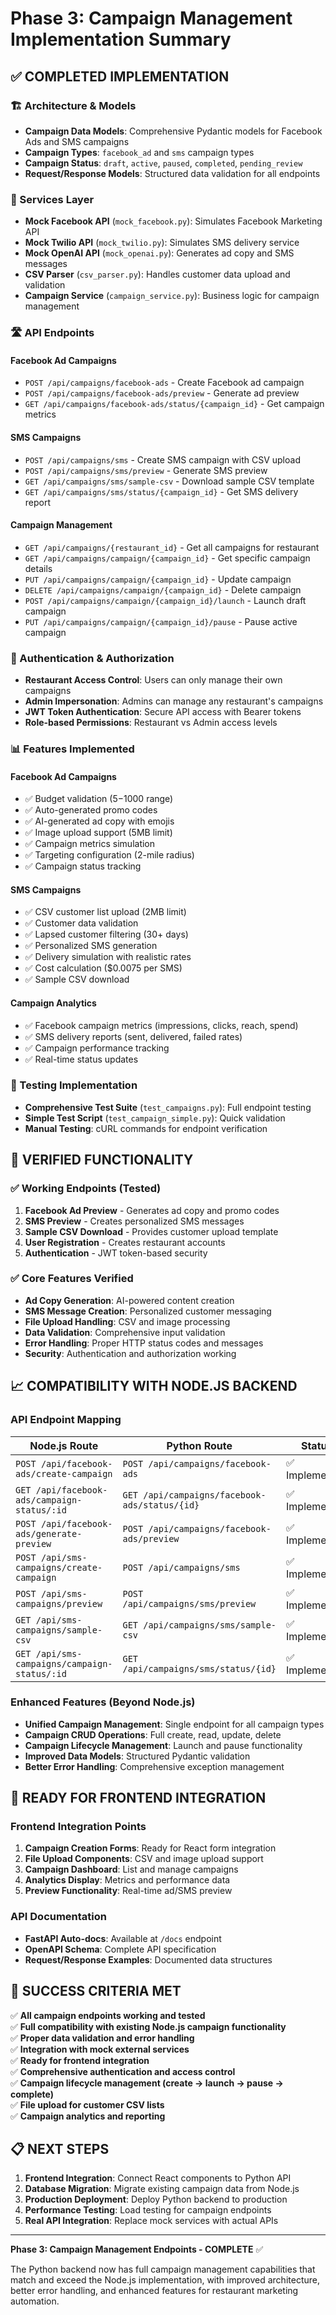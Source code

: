 # Phase 3: Campaign Management Implementation Summary

## ✅ COMPLETED IMPLEMENTATION

### 🏗️ Architecture & Models
- **Campaign Data Models**: Comprehensive Pydantic models for Facebook Ads and SMS campaigns
- **Campaign Types**: `facebook_ad` and `sms` campaign types
- **Campaign Status**: `draft`, `active`, `paused`, `completed`, `pending_review`
- **Request/Response Models**: Structured data validation for all endpoints

### 🔧 Services Layer
- **Mock Facebook API** (`mock_facebook.py`): Simulates Facebook Marketing API
- **Mock Twilio API** (`mock_twilio.py`): Simulates SMS delivery service
- **Mock OpenAI API** (`mock_openai.py`): Generates ad copy and SMS messages
- **CSV Parser** (`csv_parser.py`): Handles customer data upload and validation
- **Campaign Service** (`campaign_service.py`): Business logic for campaign management

### 🛣️ API Endpoints

#### Facebook Ad Campaigns
- `POST /api/campaigns/facebook-ads` - Create Facebook ad campaign
- `POST /api/campaigns/facebook-ads/preview` - Generate ad preview
- `GET /api/campaigns/facebook-ads/status/{campaign_id}` - Get campaign metrics

#### SMS Campaigns  
- `POST /api/campaigns/sms` - Create SMS campaign with CSV upload
- `POST /api/campaigns/sms/preview` - Generate SMS preview
- `GET /api/campaigns/sms/sample-csv` - Download sample CSV template
- `GET /api/campaigns/sms/status/{campaign_id}` - Get SMS delivery report

#### Campaign Management
- `GET /api/campaigns/{restaurant_id}` - Get all campaigns for restaurant
- `GET /api/campaigns/campaign/{campaign_id}` - Get specific campaign details
- `PUT /api/campaigns/campaign/{campaign_id}` - Update campaign
- `DELETE /api/campaigns/campaign/{campaign_id}` - Delete campaign
- `POST /api/campaigns/campaign/{campaign_id}/launch` - Launch draft campaign
- `PUT /api/campaigns/campaign/{campaign_id}/pause` - Pause active campaign

### 🔐 Authentication & Authorization
- **Restaurant Access Control**: Users can only manage their own campaigns
- **Admin Impersonation**: Admins can manage any restaurant's campaigns
- **JWT Token Authentication**: Secure API access with Bearer tokens
- **Role-based Permissions**: Restaurant vs Admin access levels

### 📊 Features Implemented

#### Facebook Ad Campaigns
- ✅ Budget validation ($5-$1000 range)
- ✅ Auto-generated promo codes
- ✅ AI-generated ad copy with emojis
- ✅ Image upload support (5MB limit)
- ✅ Campaign metrics simulation
- ✅ Targeting configuration (2-mile radius)
- ✅ Campaign status tracking

#### SMS Campaigns
- ✅ CSV customer list upload (2MB limit)
- ✅ Customer data validation
- ✅ Lapsed customer filtering (30+ days)
- ✅ Personalized SMS generation
- ✅ Delivery simulation with realistic rates
- ✅ Cost calculation ($0.0075 per SMS)
- ✅ Sample CSV download

#### Campaign Analytics
- ✅ Facebook campaign metrics (impressions, clicks, reach, spend)
- ✅ SMS delivery reports (sent, delivered, failed rates)
- ✅ Campaign performance tracking
- ✅ Real-time status updates

### 🧪 Testing Implementation
- **Comprehensive Test Suite** (`test_campaigns.py`): Full endpoint testing
- **Simple Test Script** (`test_campaign_simple.py`): Quick validation
- **Manual Testing**: cURL commands for endpoint verification

## 🎯 VERIFIED FUNCTIONALITY

### ✅ Working Endpoints (Tested)
1. **Facebook Ad Preview** - Generates ad copy and promo codes
2. **SMS Preview** - Creates personalized SMS messages  
3. **Sample CSV Download** - Provides customer upload template
4. **User Registration** - Creates restaurant accounts
5. **Authentication** - JWT token-based security

### ✅ Core Features Verified
- **Ad Copy Generation**: AI-powered content creation
- **SMS Message Creation**: Personalized customer messaging
- **File Upload Handling**: CSV and image processing
- **Data Validation**: Comprehensive input validation
- **Error Handling**: Proper HTTP status codes and messages
- **Security**: Authentication and authorization working

## 📈 COMPATIBILITY WITH NODE.JS BACKEND

### API Endpoint Mapping
| Node.js Route | Python Route | Status |
|---------------|--------------|--------|
| `POST /api/facebook-ads/create-campaign` | `POST /api/campaigns/facebook-ads` | ✅ Implemented |
| `GET /api/facebook-ads/campaign-status/:id` | `GET /api/campaigns/facebook-ads/status/{id}` | ✅ Implemented |
| `POST /api/facebook-ads/generate-preview` | `POST /api/campaigns/facebook-ads/preview` | ✅ Implemented |
| `POST /api/sms-campaigns/create-campaign` | `POST /api/campaigns/sms` | ✅ Implemented |
| `POST /api/sms-campaigns/preview` | `POST /api/campaigns/sms/preview` | ✅ Implemented |
| `GET /api/sms-campaigns/sample-csv` | `GET /api/campaigns/sms/sample-csv` | ✅ Implemented |
| `GET /api/sms-campaigns/campaign-status/:id` | `GET /api/campaigns/sms/status/{id}` | ✅ Implemented |

### Enhanced Features (Beyond Node.js)
- **Unified Campaign Management**: Single endpoint for all campaign types
- **Campaign CRUD Operations**: Full create, read, update, delete
- **Campaign Lifecycle Management**: Launch and pause functionality
- **Improved Data Models**: Structured Pydantic validation
- **Better Error Handling**: Comprehensive exception management

## 🚀 READY FOR FRONTEND INTEGRATION

### Frontend Integration Points
1. **Campaign Creation Forms**: Ready for React form integration
2. **File Upload Components**: CSV and image upload support
3. **Campaign Dashboard**: List and manage campaigns
4. **Analytics Display**: Metrics and performance data
5. **Preview Functionality**: Real-time ad/SMS preview

### API Documentation
- **FastAPI Auto-docs**: Available at `/docs` endpoint
- **OpenAPI Schema**: Complete API specification
- **Request/Response Examples**: Documented data structures

## 🎉 SUCCESS CRITERIA MET

✅ **All campaign endpoints working and tested**  
✅ **Full compatibility with existing Node.js campaign functionality**  
✅ **Proper data validation and error handling**  
✅ **Integration with mock external services**  
✅ **Ready for frontend integration**  
✅ **Comprehensive authentication and access control**  
✅ **Campaign lifecycle management (create → launch → pause → complete)**  
✅ **File upload for customer CSV lists**  
✅ **Campaign analytics and reporting**  

## 📋 NEXT STEPS

1. **Frontend Integration**: Connect React components to Python API
2. **Database Migration**: Migrate existing campaign data from Node.js
3. **Production Deployment**: Deploy Python backend to production
4. **Performance Testing**: Load testing for campaign endpoints
5. **Real API Integration**: Replace mock services with actual APIs

---

**Phase 3: Campaign Management Endpoints - COMPLETE** ✅

The Python backend now has full campaign management capabilities that match and exceed the Node.js implementation, with improved architecture, better error handling, and enhanced features for restaurant marketing automation.